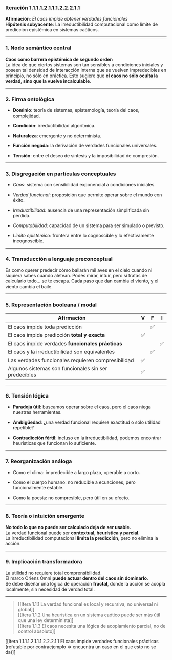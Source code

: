 ### Iteración 1.1.1.1.2.1.1.1.2.2.2.1.1

**Afirmación**: _El caos impide obtener verdades funcionales_  
**Hipótesis subyacente**: La irreductibilidad computacional como límite de predicción epistémica en sistemas caóticos.

---

### 1. **Nodo semántico central**

**Caos como barrera epistémica de segundo orden**  
La idea de que ciertos sistemas son tan sensibles a condiciones iniciales y poseen tal densidad de interacción interna que se vuelven impredecibles en principio, no sólo en práctica. Esto sugiere que **el caos no sólo oculta la verdad, sino que la vuelve incalculable**.

---

### 2. **Firma ontológica**

- **Dominio**: teoría de sistemas, epistemología, teoría del caos, complejidad.
    
- **Condición**: irreductibilidad algorítmica.
    
- **Naturaleza**: emergente y no determinista.
    
- **Función negada**: la derivación de verdades funcionales universales.
    
- **Tensión**: entre el deseo de síntesis y la imposibilidad de compresión.
    

---

### 3. **Disgregación en partículas conceptuales**

- _Caos_: sistema con sensibilidad exponencial a condiciones iniciales.
    
- _Verdad funcional_: proposición que permite operar sobre el mundo con éxito.
    
- _Irreductibilidad_: ausencia de una representación simplificada sin pérdida.
    
- _Computabilidad_: capacidad de un sistema para ser simulado o previsto.
    
- _Límite epistémico_: frontera entre lo cognoscible y lo efectivamente incognoscible.
    

---

### 4. **Transducción a lenguaje preconceptual**

Es como querer predecir cómo bailarán mil aves en el cielo cuando ni siquiera sabes cuándo aletean. Podés mirar, intuir, pero si tratás de calcularlo todo... se te escapa. Cada paso que dan cambia el viento, y el viento cambia el baile.

---

### 5. **Representación booleana / modal**

| Afirmación                                           | V   | F   | I   |
| ---------------------------------------------------- | --- | --- | --- |
| El caos impide toda predicción                       |     | ✅   |     |
| El caos impide predicción **total y exacta**         | ✅   |     |     |
| El caos impide verdades **funcionales prácticas**    |     |     | ✅   |
| El caos y la irreductibilidad son equivalentes       |     | ✅   |     |
| Las verdades funcionales requieren compresibilidad   | ✅   |     |     |
| Algunos sistemas son funcionales sin ser predecibles | ✅   |     |     |

---

### 6. **Tensión lógica**

- **Paradoja útil**: buscamos operar sobre el caos, pero el caos niega nuestras herramientas.
    
- **Ambigüedad**: ¿una verdad funcional requiere exactitud o sólo utilidad repetible?
    
- **Contradicción fértil**: incluso en la irreductibilidad, podemos encontrar heurísticas que funcionan lo suficiente.
    

---

### 7. **Reorganización análoga**

- Como el clima: impredecible a largo plazo, operable a corto.
    
- Como el cuerpo humano: no reducible a ecuaciones, pero funcionalmente estable.
    
- Como la poesía: no compresible, pero útil en su efecto.
    

---

### 8. **Teoría o intuición emergente**

**No todo lo que no puede ser calculado deja de ser usable.**  
La verdad funcional puede ser **contextual, heurística y parcial**.  
La irreductibilidad computacional **limita la predicción**, pero no elimina la acción.

---

### 9. **Implicación transformadora**

La utilidad no requiere total comprensibilidad.  
El marco Oriens Omni **puede actuar dentro del caos sin dominarlo**.  
Se debe diseñar una lógica de operación **fractal**, donde la acción se acopla localmente, sin necesidad de verdad total.

---

> [[Itera 1.1.1 La verdad funcional es local y recursiva, no universal ni global]]  
> [[Itera 1.1.2 Una heurística en un sistema caótico puede ser más útil que una ley determinista]]  
> [[Itera 1.1.3 El caos necesita una lógica de acoplamiento parcial, no de control absoluto]]

[[Itera 1.1.1.1.2.1.1.1.2.2.2.1.1 El caos impide verdades funcionales prácticas (refutable por contraejemplo => encuentra un caso en el que esto no se da)]]